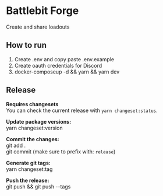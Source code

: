 # Battlebit Forge

Create and share loadouts

## How to run

1. Create .env and copy paste .env.example
2. Create oauth credentials for Discord
3. docker-composeup -d && yarn && yarn dev

## Release

**Requires changesets**  
You can check the current release with `yarn changeset:status`.

**Update package versions:**  
yarn changeset:version

**Commit the changes:**  
git add .  
git commit (make sure to prefix with: `release`)

**Generate git tags:**  
yarn changeset:tag 

**Push the release:**  
git push && git push --tags
